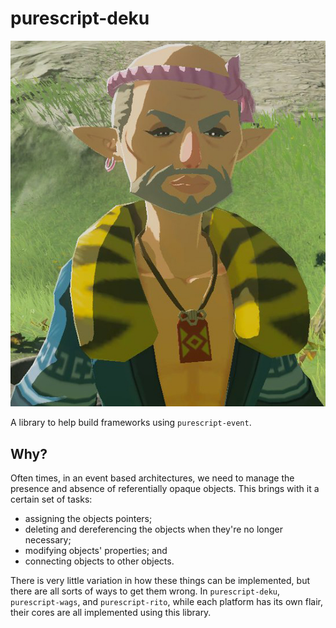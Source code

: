 # purescript-deku

![deku](./bolson.jpeg)

A library to help build frameworks using `purescript-event`.

## Why?

Often times, in an event based architectures, we need to manage the presence and absence of referentially opaque objects. This brings with it a certain set of tasks:

- assigning the objects pointers;
- deleting and dereferencing the objects when they're no longer necessary;
- modifying objects' properties; and
- connecting objects to other objects.

There is very little variation in how these things can be implemented, but there are all sorts of ways to get them wrong. In `purescript-deku`, `purescript-wags`, and `purescript-rito`, while each platform has its own flair, their cores are all implemented using this library.
